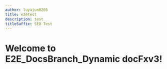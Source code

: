 ```yaml
---
author: luyajun0205
title: e2etest
description: test
titleSuffix: SEO Test
---
```


# Welcome to E2E_DocsBranch_Dynamic docFxv3!
